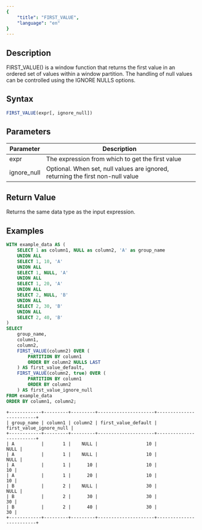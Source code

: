 ```yaml
---
{
    "title": "FIRST_VALUE",
    "language": "en"
}
---
```


<!--  Licensed to the Apache Software Foundation (ASF) under one or more contributor license agreements.  See the NOTICE file distributed with this work for additional information regarding copyright ownership.  The ASF licenses this file to you under the Apache License, Version 2.0 (the "License"); you may not use this file except in compliance with the License.  You may obtain a copy of the License at

  http://www.apache.org/licenses/LICENSE-2.0

Unless required by applicable law or agreed to in writing, software distributed under the License is distributed on an "AS IS" BASIS, WITHOUT WARRANTIES OR CONDITIONS OF ANY KIND, either express or implied.  See the License for the specific language governing permissions and limitations under the License. -->

## Description

FIRST_VALUE() is a window function that returns the first value in an ordered set of values within a window partition. The handling of null values can be controlled using the IGNORE NULLS options.

## Syntax

```sql
FIRST_VALUE(expr[, ignore_null])
```

## Parameters
| Parameter           | Description                                                                                                         |
| ------------------- | ------------------------------------------------------------------------------------------------------------------- |
| expr                | The expression from which to get the first value                                                                    |
| ignore_null         | Optional. When set, null values are ignored, returning the first non-null value                                     |

## Return Value

Returns the same data type as the input expression.

## Examples

```sql
WITH example_data AS (
    SELECT 1 as column1, NULL as column2, 'A' as group_name
    UNION ALL
    SELECT 1, 10, 'A'
    UNION ALL
    SELECT 1, NULL, 'A'
    UNION ALL
    SELECT 1, 20, 'A'
    UNION ALL
    SELECT 2, NULL, 'B'
    UNION ALL
    SELECT 2, 30, 'B'
    UNION ALL
    SELECT 2, 40, 'B'
)
SELECT 
    group_name,
    column1,
    column2,
    FIRST_VALUE(column2) OVER (
        PARTITION BY column1 
        ORDER BY column2 NULLS LAST
    ) AS first_value_default,
    FIRST_VALUE(column2, true) OVER (
        PARTITION BY column1 
        ORDER BY column2
    ) AS first_value_ignore_null
FROM example_data
ORDER BY column1, column2;
```

```text
+------------+---------+---------+---------------------+-------------------------+
| group_name | column1 | column2 | first_value_default | first_value_ignore_null |
+------------+---------+---------+---------------------+-------------------------+
| A          |       1 |    NULL |                  10 |                    NULL |
| A          |       1 |    NULL |                  10 |                    NULL |
| A          |       1 |      10 |                  10 |                      10 |
| A          |       1 |      20 |                  10 |                      10 |
| B          |       2 |    NULL |                  30 |                    NULL |
| B          |       2 |      30 |                  30 |                      30 |
| B          |       2 |      40 |                  30 |                      30 |
+------------+---------+---------+---------------------+-------------------------+
```